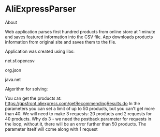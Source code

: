 # AliExpressParser
About

Web application parses first hundred products from online store at 1 minute and saves featured information into the CSV file. 
App downloads products information from original site and saves them to the file. 

Application was created using libs:

net.sf.opencsv

org.json

java.net

Algorithm for solving:

You can get the products at: https://gpsfront.aliexpress.com/getRecommendingResults.do 
In the parameters you can set a limit of up to 50 products, but you can't get more than 40. 
We will need to make 3 requests: 20 products and 2 requests for 40 products. 
Why do 3 - we need the postback parameter for requests in the loop, without it, there will be an error further than 50 products. 
The parameter itself will come along with 1 request
